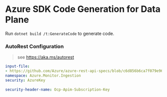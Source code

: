 # Azure SDK Code Generation for Data Plane

Run `dotnet build /t:GenerateCode` to generate code.

### AutoRest Configuration
> see https://aka.ms/autorest

``` yaml
input-file: 
- https://github.com/Azure/azure-rest-api-specs/blob/c6d856b6ca7f079e96ed8680bd867b8d6c197669/specification/monitor/data-plane/ingestion/preview/2021-11-01-preview/DataCollectionRules.json
namespace: Azure.Monitor.Ingestion
security: AzureKey
 
security-header-name: Ocp-Apim-Subscription-Key
```
